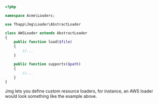 ```php
<?php

namespace Acme\Loaders;

use Thapp\Jmg\Loader\AbstractLoader

class AWSLoader extends AbstractLoader
{
    public function load($file)
    {
        //...
    }

    public function supports($path)
    {
        //...
    }
}
```

Jmg lets you define custom resource loaders, for instance, an AWS loader would look something like the example above.
